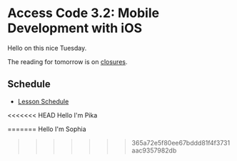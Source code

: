 # Access Code 3.2: Mobile Development with iOS

Hello on this nice Tuesday.

The reading for tomorrow is on [closures](/lessons/closures-one).

## Schedule

- [Lesson Schedule](schedule.md)

<<<<<<< HEAD
Hello I'm Pika

=======
Hello I'm Sophia
>>>>>>> 365a72e5f80ee67bddd81f4f3731aac9357982db
